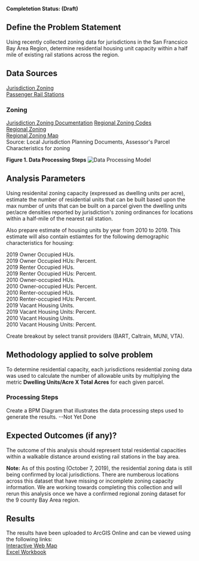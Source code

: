 **Completetion Status: (Draft)**

## Define the Problem Statement
Using recently collected zoning data for jurisdictions in the San Francsico Bay Area Region, determine residential housing unit capacity within a half mile of existing rail stations across the region.

## Data Sources
[Jurisdiction Zoning](https://github.com/BayAreaMetro/DataServices/blob/master/Project-Documentation/mdm/policy-mdm/land-use.md#zoning)   
[Passenger Rail Stations](https://mtc.maps.arcgis.com/home/item.html?id=efd75b7bb3c04dbda06c6e7cd73e9336)  


### Zoning
[Jurisdiction Zoning Documentation](https://github.com/BayAreaMetro/DataServices/blob/master/Project-Documentation/mdm/policy-mdm/land-use.md#zoning)
[Regional Zoning Codes](https://data.bayareametro.gov/Land-Use/Regional-Zoning-Codes-2018/qdrp-c5ra)  
[Regional Zoning](https://data.bayareametro.gov/Land-Use/Zoning-2018/q2p6-hbrp)  
[Regional Zoning Map](https://data.bayareametro.gov/Land-Use/Map-of-Zoning-2018-/rw5f-hgez)  
Source: Local Jurisdiction Planning Documents, Assessor's Parcel Characteristics for zoning  

**Figure 1. Data Processing Steps**
![Data Processing Model](images/gp-zn-data-modeling.png)

## Analysis Parameters
Using residenital zoning capacity (expressed as dwelling units per acre), estimate the number of residential units that can be built based upon the max number of units that can be built on a parcel given the dwelling units per/acre densities reported by jurisdiction's zoning ordinances for locations within a half-mile of the nearest rail station.  

Also prepare estimate of housing units by year from 2010 to 2019.  This estimate will also contain estiamtes for the following demographic characteristics for housing:  

2019 Owner Occupied HUs.   
2019 Owner Occupied HUs: Percent.   
2019 Renter Occupied HUs.   
2019 Renter Occupied HUs: Percent.   
2010 Owner-occupied HUs.   
2010 Owner-occupied HUs: Percent.   
2010 Renter-occupied HUs.   
2010 Renter-occupied HUs: Percent.   
2019 Vacant Housing Units.   
2019 Vacant Housing Units: Percent.   
2010 Vacant Housing Units.   
2010 Vacant Housing Units: Percent.   

Create breakout by select transit providers (BART, Caltrain, MUNI, VTA).  

## Methodology applied to solve problem  
To determine residential capacity, each jurisdictions residential zoning data was used to calculate the number of allowable units by multiplying the metric **Dwelling Units/Acre X Total Acres** for each given parcel.

### Processing Steps
Create a BPM Diagram that illustrates the data processing steps used to generate the results. --Not Yet Done

## Expected Outcomes (if any)?
The outcome of this analysis should represent total residential capacities within a walkable distance around existing rail stations in the bay area.  

**Note:** As of this posting (October 7, 2019), the residential zoning data is still being confirmed by local jurisdictions.  There are numberous locations across this dataset that have missing or incomplete zoning capacity information.  We are working towards completing this collection and will rerun this analysis once we have a confirmed regional zoning dataset for the 9 county Bay Area region.

## Results  
The results have been uploaded to ArcGIS Online and can be viewed using the following links:  
[Interactive Web Map](https://arcg.is/00Lua5)  
[Excel Workbook](https://mtcdrive.box.com/s/2a6c4hwdl5eowq7hgkmysbyku8pf5jx2)
